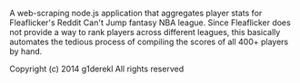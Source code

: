 A web-scraping node.js application that aggregates player stats for Fleaflicker's Reddit Can't Jump fantasy NBA league. Since Fleaflicker does not provide a way to rank players across different leagues, this basically automates the tedious process of compiling the scores of all 400+ players by hand.

Copyright (c) 2014 g1derekl
All rights reserved
